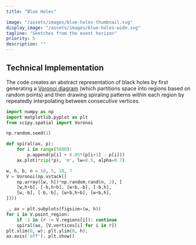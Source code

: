 ```yaml
---
title: "Blue Holes"

image: "/assets/images/blue-holes-thumbnail.svg"
display_image: "/assets/images/blue-holes-wide.svg"
tagline: "Sketches from the event horizon"
priority: 5
description: ""
---
```


## Technical Implementation
The code creates an abstract representation of black holes by first generating a <a href="https://en.wikipedia.org/wiki/Voronoi_diagram" target="_blank">Voronoi diagram</a> (which partitions space into regions based on random points) and then drawing spiraling patterns within each region by repeatedly interpolating between consecutive vertices.

```python
import numpy as np
import matplotlib.pyplot as plt
from scipy.spatial import Voronoi

np.random.seed(1)

def spiral(ax, p):
    for i in range(5000):
        p.append(p[i] + 0.05*(p[i+1] - p[i]))
    ax.plot(*zip(*p), 'm', lw=0.5, alpha=0.7)

w, h, b, n = 10, 5, 10, 7
V = Voronoi(np.vstack([
    np.array([w, h])*np.random.rand(n, 2), [
    [w,h+b], [-b,h+b], [w+b,-b], [-b,h],  
    [w,-b], [-b,-b], [w+b,h+b], [w+b,h],
]]))

_, ax = plt.subplots(figsize=(w, h))
for i in V.point_region:
    if -1 in (r := V.regions[i]): continue
    spiral(ax, [V.vertices[i] for i in r])
plt.xlim(0, w); plt.ylim(0, h); 
ax.axis('off'); plt.show()
```
